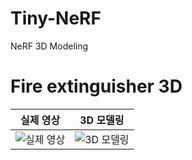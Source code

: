 # Tiny-NeRF
NeRF 3D Modeling

# Fire extinguisher 3D

| 실제 영상 | 3D 모델링 |
|:---------:|:---------:|
| ![실제 영상](https://github.com/youngbin03/Tiny-NeRF/assets/87307678/ba63e405-bca1-41ff-8b84-a7d0d98e9277) | ![3D 모델링](https://github.com/youngbin03/Tiny-NeRF/assets/87307678/f6bfcfae-ec58-49d5-b4d8-17fce4ba57c1) |


